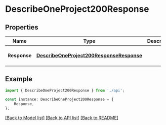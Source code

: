 # DescribeOneProject200Response


## Properties

Name | Type | Description | Notes
------------ | ------------- | ------------- | -------------
**Response** | [**DescribeOneProject200ResponseResponse**](DescribeOneProject200ResponseResponse.md) |  | [optional] [default to undefined]

## Example

```typescript
import { DescribeOneProject200Response } from './api';

const instance: DescribeOneProject200Response = {
    Response,
};
```

[[Back to Model list]](../README.md#documentation-for-models) [[Back to API list]](../README.md#documentation-for-api-endpoints) [[Back to README]](../README.md)

